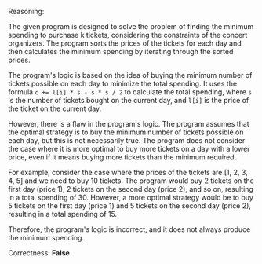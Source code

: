 Reasoning:

The given program is designed to solve the problem of finding the minimum spending to purchase k tickets, considering the constraints of the concert organizers. The program sorts the prices of the tickets for each day and then calculates the minimum spending by iterating through the sorted prices.

The program's logic is based on the idea of buying the minimum number of tickets possible on each day to minimize the total spending. It uses the formula `c += l[i] * s - s * s / 2` to calculate the total spending, where `s` is the number of tickets bought on the current day, and `l[i]` is the price of the ticket on the current day.

However, there is a flaw in the program's logic. The program assumes that the optimal strategy is to buy the minimum number of tickets possible on each day, but this is not necessarily true. The program does not consider the case where it is more optimal to buy more tickets on a day with a lower price, even if it means buying more tickets than the minimum required.

For example, consider the case where the prices of the tickets are [1, 2, 3, 4, 5] and we need to buy 10 tickets. The program would buy 2 tickets on the first day (price 1), 2 tickets on the second day (price 2), and so on, resulting in a total spending of 30. However, a more optimal strategy would be to buy 5 tickets on the first day (price 1) and 5 tickets on the second day (price 2), resulting in a total spending of 15.

Therefore, the program's logic is incorrect, and it does not always produce the minimum spending.

Correctness: **False**